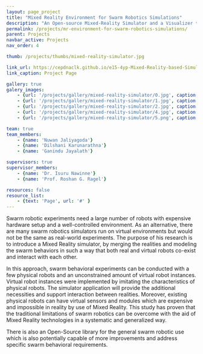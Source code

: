 ```yaml
---
layout: page_project
title: "Mixed Reality Environment for Swarm Robotics Simulations"
description: "An Open-source Mixed-Reality Simulator and a Visualizer to simulate Swarm Intelligence behaviors"
permalink: /projects/mr-environment-for-swarm-robotics-simulations/
parent: Projects
navbar_active: Projects
nav_order: 4

thumb: /projects/thumbs/mixed-reality-simulator.jpg

link_url: https://cepdnaclk.github.io/e15-4yp-Mixed-Reality-based-Simulation-Platform-for-Swarm-Robotics/
link_caption: Project Page

gallery: true
galery_images:
    - {url: '/projects/gallery/mixed-reality-simulator/0.jpg', caption: ''}
    - {url: '/projects/gallery/mixed-reality-simulator/1.jpg', caption: ''}
    - {url: '/projects/gallery/mixed-reality-simulator/2.jpg', caption: ''}
    - {url: '/projects/gallery/mixed-reality-simulator/4.jpg', caption: 'Robots in the testbed'}
    - {url: '/projects/gallery/mixed-reality-simulator/5.png', caption: ''}

team: true
team_members:
    - {name: 'Nuwan Jaliyagoda'}
    - {name: 'Dilshani Karunarathna'}
    - {name: 'Ganindu Jayalath'}

supervisors: true
supervisor_members:
    - {name: 'Dr. Isuru Nawinne'}
    - {name: 'Prof. Roshan G. Ragel'}

resources: false
resource_list:
    - {text: 'Page', url: '#' }
---
```


Swarm robotic experiments need a large number of robots with expensive hardware setup and a well-controlled environment. As an alternative, there are many swarm robotics simulators run on virtual environments but would not be the same as real-world experiments. The purpose of his research is to introduce a Mixed Reality simulator, by merging the realities and modeling the swarm behaviors in such a way that both real and virtual robots co-exist and interact with each other.

In this approach, swarm behavioral experiments can be conducted with a few physical robots and an unconstrained amount of virtual robot instances. Virtual robot instances were implemented by imitating the characteristics of physical robots. The simulator application will provide the additional necessities and support interaction between realities. Moreover, existing physical robots can have virtual sensors and modules which are expensive and impossible in reality by use of Mixed Reality. This study has proven that the traditional limitations of swarm robotics can be overcome with the aid of Mixed Reality technologies in a systematic and generalized way.

There is also an Open-Source library for the general swarm robotic use which is also potentially capable of more improvements and address specific swarm behavioral requirements.
